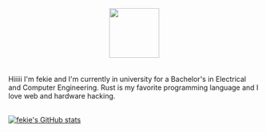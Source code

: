 <div id="header" align="center">
  <!-- <img src="https://github.com/fekie/fekie/assets/68732833/f290d4b3-f01c-4a4f-8339-ffe54eeacfb7" width="100"/> -->
  <img src="https://github.com/fekie/fekie/assets/68732833/f290d4b3-f01c-4a4f-8339-ffe54eeacfb7" width="100"/>
  <br>
  <br>
<img src="https://komarev.com/ghpvc/?username=fekie&label=Profile+Views&color=1F6FEB" alt=""/>
</div>

<br>
Hiiiii I'm fekie and I'm currently in university for a Bachelor's in Electrical and Computer Engineering. Rust is my favorite programming language and I love web and hardware hacking. 
<br>
<br>

[![fekie's GitHub stats](https://github-readme-stats.vercel.app/api?username=fekie&show_icons=true&theme=github_dark)](https://github.com/anuraghazra/github-readme-stats)
